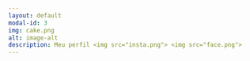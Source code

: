 ```yaml
---
layout: default
modal-id: 3
img: cake.png
alt: image-alt
description: Meu perfil <img src="insta.png"> <img src="face.png">
---
```

